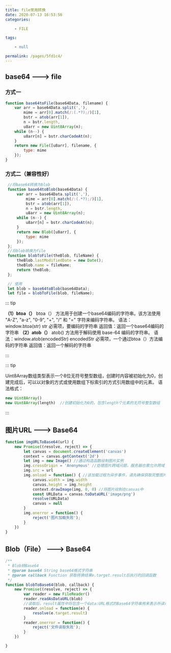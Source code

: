 ```yaml
---
title: file常用转换
date: 2020-07-13 16:53:56
categories:

    - FILE

tags:

    - null

permalink: /pages/5fd1c4/
---
```


## base64 ---> file

### 方式一

``` javascript
function base64toFile(base64Data, filename) {
    var arr = base64Data.split(','),
        mime = arr[0].match(/:(.*?);/)[1],
        bstr = atob(arr[1]),
        n = bstr.length,
        u8arr = new Uint8Array(n);
    while (n--) {
        u8arr[n] = bstr.charCodeAt(n);
    }
    return new File([u8arr], filename, {
        type: mime
    });
}
```

### 方式二（兼容性好）

``` javascript
 //将base64转换为blob
 function base64toBlob(base64Data) {
     var arr = base64Data.split(','),
         mime = arr[0].match(/:(.*?);/)[1],
         bstr = atob(arr[1]),
         n = bstr.length,
         u8arr = new Uint8Array(n);
     while (n--) {
         u8arr[n] = bstr.charCodeAt(n);
     }
     return new Blob([u8arr], {
         type: mime
     });
 };
 //将blob转换为file
 function blobToFile(theBlob, fileName) {
     theBlob.lastModifiedDate = new Date();
     theBlob.name = fileName;
     return theBlob;
 };

 // 使用
 let blob = base64toBlob(base64Data);
 let file = blobToFile(blob, fileName);
```

::: tip

**（1）btoa（）**
 btoa（） 方法用于创建一个base64编码的字符串。该方法使用 "A-Z", "a-z", "0-9", "+", "/" 和 "=" 字符来编码字符串。
 语法：window.btoa(str)
 str 必需项，要编码的字符串
 返回值：返回一个base64编码的字符串
 **（2）atob（）**
 atob() 方法用于解码使用 base-64 编码的字符串。
 语法：window.atob(encodedStr)
 encodedStr 必需项，一个通过btoa（）方法编码的字符串
 返回值：返回一个解码的字符串

:::

::: tip

Uint8Array数组类型表示一个8位无符号整型数组，创建时内容被初始化为0，创建完成后，可以以对象的方式或使用数组下标索引的方式引用数组中的元素。
语法格式：

``` jsx
new Uint8Array()
new Uint8Array(length)  //创建初始化为0的，包含length个元素的无符号整型数组
```

:::

## 图片URL ---> Base64

``` javascript
function imgURLToBase64(url) {
    new Promise((resolve, reject) => {
        let canvas = document.createElement('canvas')
        context = canvas.getContext('2d')
        let img = new Image() //通过构造函数绘制图片实例
        img.crossOrigin = 'Anonymous' //处理图片跨域问题，服务器也需允许跨域
        img.src = url
        img.onload = function() { //该加载过程为异步事件，请先确保获取完整图片
            canvas.width = img.width
            canvas.height = img.height
            context.drawImage(img, 0, 0) //将图片绘制在canvas中
            const URLData = canvas.toDataURL('image/png')
            resolve(URLData)
            canvas = null
        }
        img.onerror = function() {
            reject('图片加载失败');
        }
    })
}
```

## Blob（File） ---> Base64

``` javascript
/**
 * Blob转Base64
 * @param base64 String base64格式字符串
 * @param callback Function 获取转换结果e.target.result后执行的回调函数
 */
function blobToBase64(blob, callback) {
    new Promise((resolve, reject) => {
        var reader = new FileReader()
        reader.readAsDataURL(blob)
        //读取后，result属性中将包含一个data:URL格式的Base64字符串用来表示所读取的文件
        reader.onload = function(e) {
            resolve(e.target.result)
        }
        reader.onerror = function() {
            reject('文件读取失败');
        }
    })

}
```

